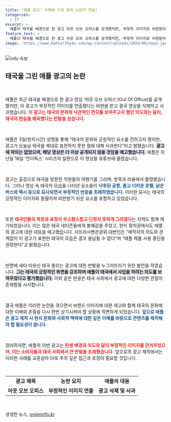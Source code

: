 ```yaml
---
title: ‘애플 광고’ 삭제와 사과 왜곡 논란의 진실!
categories:
  - IT
excerpt: >
  애플이 태국을 배경으로 한 광고 아웃 오브 오피스를 공개했지만, 부정적 이미지로 비판받아 영상을 삭제하고 사과했다. 태국 내 불만과 정치적 반응이 계속되며 논란이 일고 있다.
feature_text: >
  애플이 태국을 배경으로 한 광고 아웃 오브 오피스를 공개했지만, 부정적 이미지로 비판받아 영상을 삭제하고 사과했다. 태국 내 불만과 정치적 반응이 계속되며 논란이 일고 있다.
image: 'https://www.behealthy4u.com/wp-content/uploads/2024/06/news.jpg'
---
```


<p><img src="https://www.behealthy4u.com/wp-content/uploads/2024/06/news.jpg" alt="info 속보" /></p>

<h2 data-ke-size="size26">태국을 그린 애플 광고의 논란</h2>

<p data-ke-size="size16">&nbsp;</p>

<p>애플은 최근 태국을 배경으로 한 광고 영상 ‘아웃 오브 오피스’(Out Of Office)를 공개했지만, 이 광고가 부정적인 이미지를 연출했다는 비판을 받고 결국 영상을 삭제하고 사과했습니다. <b><span style="color: #ee2323;">이 광고는 태국의 문화와 낙관적인 면모를 보여주고자 했던 의도와는 달리, 태국의 현실을 왜곡했다는 반발을 샀습니다.</span></b></p>

<p data-ke-size="size16">&nbsp;</p>

<p>애플은 3일(현지시간) 성명을 통해 “태국의 문화와 긍정적인 요소를 전하고자 했지만, 광고가 오늘날 태국을 제대로 표현하지 못한 점에 대해 사과한다”라고 밝혔습니다. <b><span style="background-color: #21538527;">광고에 악의는 없었으며, 해당 영상은 더 이상 공개되지 않을 것임을 예고했습니다.</span></b> 애플은 지난달 18일 ‘언더독스’ 시리즈의 일환으로 이 영상을 유튜브에 올렸습니다.</p>

<p data-ke-size="size16">&nbsp;</p>

<p>광고는 출장으로 태국을 방문한 직원들의 여행기를 그리며, 방콕과 라용에서 촬영됐습니다. 그러나 영상 속 태국의 모습을 나타낸 요소들이 <b><span style="color: #1a5490;">낙후된 공항, 좁고 더러운 호텔, 낡은 버스와 택시 등으로 묘사되면서 부정적인 반응을 초래하였습니다.</span></b> 이러한 묘사는 태국의 긍정적인 이미지와 동떨어져 비판받기 쉬운 요소를 포함하고 있었습니다.</p>

<p data-ke-size="size16">&nbsp;</p>

<p>또한 <b><span style="color: #ee2323;">태국인들의 복장과 표정이 우스꽝스럽고 단정치 못하게 그려졌다</span></b>는 지적도 함께 제기되었습니다. 이는 많은 태국 네티즌들에게 불쾌감을 주었고, 현지 정치권에서도 애플의 광고에 대한 대응을 예고했습니다. 사뜨라시빤관광위 대변인은 “제작자의 의도와 관계없이 이 광고가 표현한 태국의 모습은 결코 용납될 수 없다”며 “애플 제품 사용 중단을 권장한다”고 밝혔습니다. </p>

<p data-ke-size="size16">&nbsp;</p>

<p>반면에 세타 타위신 태국 총리는 광고에 대한 반발을 누그러뜨리기 위한 발언을 하였습니다. <b><span style="background-color: #21538527;">그는 태국의 긍정적인 측면을 강조하며 애플이 태국에서 사업을 하려는 의도를 보여주었다고 평가했습니다.</span></b> 이와 같은 반응은 태국 사회에서 광고에 대한 다양한 관점이 존재함을 시사합니다. </p>

<p data-ke-size="size16">&nbsp;</p>

<p>결국 애플은 이러한 논란을 겪으면서 브랜드 이미지에 대한 재고와 함께 태국의 문화에 대한 이해와 존중을 다시 한번 상기시켜야 할 상황에 직면하게 되었습니다. <b><span style="color: #1a5490;">앞으로 애플은 광고 제작 시 현지 문화와 사회적 맥락에 대한 깊은 이해를 바탕으로 콘텐츠를 제작해야 할 필요성이 큽니다.</span></b> </p>

<p data-ke-size="size16">&nbsp;</p>

<p>정리하자면, 애플의 이번 광고는 <b><span style="color: #ee2323;">탄생 배경과 의도와 달리 부정적인 이미지를 안겨주었으며, 이는 소비자들과 태국 사회에서 큰 반발을 초래했습니다.</span></b> 앞으로의 광고 제작에서는 이러한 사례를 교훈삼아 더욱 주의 깊은 접근과 조정이 필요할 것입니다. </p>

<p data-ke-size="size16">&nbsp;</p>

<table>
  <tr>
    <td style="text-align: center; height: 17px;"><b>광고 제목</b></td>
    <td style="text-align: center; height: 17px;"><b>논란 요지</b></td>
    <td style="text-align: center; height: 17px;"><b>애플의 대응</b></td>
  </tr>
  <tr>
    <td style="text-align: center; height: 17px;"><b>아웃 오브 오피스</b></td>
    <td style="text-align: center; height: 17px;"><b>부정적인 이미지 연출</b></td>
    <td style="text-align: center; height: 17px;"><b>광고 삭제 및 사과</b></td>
  </tr>
</table>

<p data-ke-size="size16">&nbsp;</p>
생생한 뉴스, <a href="https://onioninfo.kr" rel="dofollow">onioninfo.kr</a>


